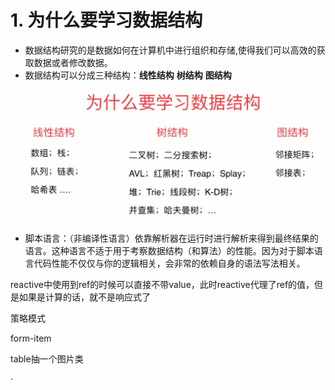 # 1. 为什么要学习数据结构

+ 数据结构研究的是数据如何在计算机中进行组织和存储,使得我们可以高效的获取数据或者修改数据。
+ 数据结构可以分成三种结构：**线性结构** **树结构** **图结构**

![image-20221116112442637](1-欢迎学习.assets/image-20221116112442637.png)

+ 脚本语言：（非编译性语言）依靠解析器在运行时进行解析来得到最终结果的语言。这种语言不适于用于考察数据结构（和算法）的性能。因为对于脚本语言代码性能不仅仅与你的逻辑相关，会非常的依赖自身的语法写法相关。





















reactive中使用到ref的时候可以直接不带value，此时reactive代理了ref的值，但是如果是计算的话，就不是响应式了







策略模式

form-item



table抽一个图片类













































·



























































